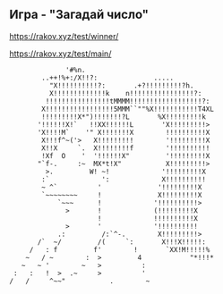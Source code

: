 ## Игра - "Загадай число"

https://rakov.xyz/test/winner/

https://rakov.xyz/test/main/

                  '#%n. 
            ..++!%+:/X!!?:              .....
              "X!!!!!!!!!!?:       .+?!!!!!!!!!?h.
              X!!!!!!!!!!!!!k    n!!!!!!!!!!!!!!!!?:
             !!!!!!!!!!!!!!!!tMMMM!!!!!!!!!!!!!!!!!!?: 
            X!!!!!!!!!!!!!!!!!5MMM``""%X!!!!!!!!!!!T4XL
            !!!!!!!!!X*")!!!!!!!?L       %X!!!!!!!!!k 
           '!!!!!!X!`   !!XX!!!!!!L       'X!!!!!!!!!>
           'X!!!!M`    '" X!!!!!!!X        !!!!!!!!!!X
            X!!!f^~('>   X!!!!!!!!!        '!!!!!!!!!X
            X!!X     `.  X!!!!!!!!f        '!!!!!!!!!!
            !Xf  O    '  '!!!!!!X"         '!!!!!!!!!X
           "`f-.     :~  MX*t!X"           X!!!!!!!!!>
             >.         W! ~!             '!!!!!!!!!X
            :`             ':             X!!!!!!!!!!
            ~ ^`          '              '!!!!!!!!!X
            `~~~~~~~~     !              X!!!!!!!!!X
                `~~~      !             '!!!!!!!!!!>
                  >       !             (!!!!!!!!!X
                          !             !!!!!!!!!!X
                  >       '             '!!!!!!!!!!
                .:         /:`^-.        X!!!!!!!!!>
           /`  ~/         /(     `:       X!!!X!!!!!:
         /   : f         f'        !       `XX!M!!!!!%
        ~   / ~        :  >         4            "*!!!*
       ~   ~ '        ~   >          :
     :   :   !  >  .~     >          '
    /   /     ^~~"           .        ~
